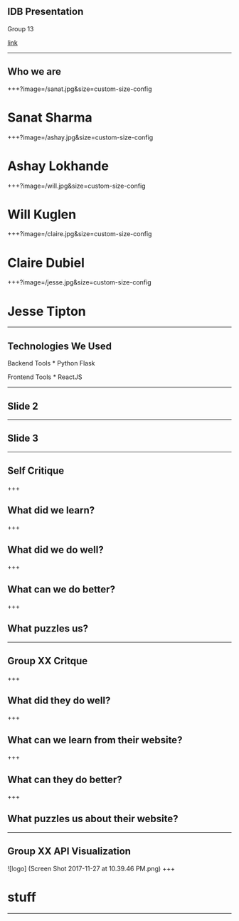 ## IDB Presentation
Group 13

[link](https:allthegreatshows.com)

---

## Who we are

+++?image=/sanat.jpg&size=custom-size-config

# Sanat Sharma

+++?image=/ashay.jpg&size=custom-size-config

# Ashay Lokhande

+++?image=/will.jpg&size=custom-size-config

# Will Kuglen

+++?image=/claire.jpg&size=custom-size-config

# Claire Dubiel

+++?image=/jesse.jpg&size=custom-size-config

# Jesse Tipton

---

## Technologies We Used

Backend Tools
    * Python Flask

Frontend Tools
    * ReactJS

---

## Slide 2

---

## Slide 3

---

## Self Critique

+++
## What did we learn?

+++
## What did we do well?

+++
## What can we do better?

+++
## What puzzles us?

---

## Group XX Critque

+++
## What did they do well?

+++
## What can we learn from their website?

+++
## What can they do better?

+++
## What puzzles us about their website?

---

## Group XX API Visualization
![logo] (Screen Shot 2017-11-27 at 10.39.46 PM.png)
+++

# stuff
---